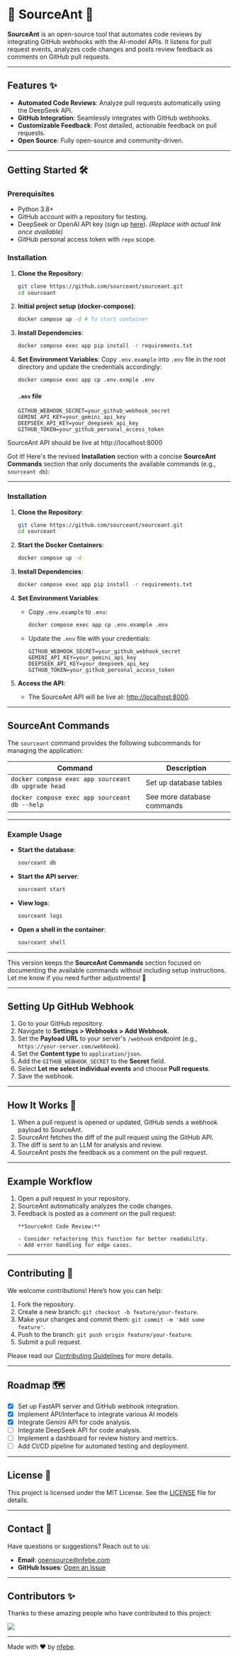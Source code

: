 #  🐜 SourceAnt 🐜 

**SourceAnt** is an open-source tool that automates code reviews by integrating GitHub webhooks with the AI-model APIs. It listens for pull request events, analyzes code changes and posts review feedback as comments on GitHub pull requests.

---

## Features ✨
- **Automated Code Reviews**: Analyze pull requests automatically using the DeepSeek API.
- **GitHub Integration**: Seamlessly integrates with GitHub webhooks.
- **Customizable Feedback**: Post detailed, actionable feedback on pull requests.
- **Open Source**: Fully open-source and community-driven.

---

## Getting Started 🛠️

### Prerequisites
- Python 3.8+
- GitHub account with a repository for testing.
- DeepSeek or OpenAI API key (sign up [here](#)). *(Replace with actual link once available)*
- GitHub personal access token with `repo` scope.

### Installation
1. **Clone the Repository**:
   ```bash
   git clone https://github.com/sourceant/sourceant.git
   cd sourceant
   ```

2. **Initial project setup (docker-compose)**:
   ```bash
   docker compose up -d # To start container
   ```

3. **Install Dependencies**:
   ```bash
   docker compose exec app pip install -r requirements.txt
   ```

4. **Set Environment Variables**:
   Copy `.env.example` into `.env` file in the root directory and update the credentials accordingly:
   ```bash
   docker compose exec app cp .env.exmple .env
   ```
   #### `.env` file
   ```env
   GITHUB_WEBHOOK_SECRET=your_github_webhook_secret
   GEMINI_API_KEY=your_gemini_api_key
   DEEPSEEK_API_KEY=your_deepseek_api_key
   GITHUB_TOKEN=your_github_personal_access_token
   ```
SourceAnt API should be live at http://localhost:8000


Got it! Here's the revised **Installation** section with a concise **SourceAnt Commands** section that only documents the available commands (e.g., `sourceant db`):

---

### Installation

1. **Clone the Repository**:
   ```bash
   git clone https://github.com/sourceant/sourceant.git
   cd sourceant
   ```

2. **Start the Docker Containers**:
   ```bash
   docker compose up -d
   ```

3. **Install Dependencies**:
   ```bash
   docker compose exec app pip install -r requirements.txt
   ```

4. **Set Environment Variables**:
   - Copy `.env.example` to `.env`:
     ```bash
     docker compose exec app cp .env.example .env
     ```
   - Update the `.env` file with your credentials:
     ```env
     GITHUB_WEBHOOK_SECRET=your_github_webhook_secret
     GEMINI_API_KEY=your_gemini_api_key
     DEEPSEEK_API_KEY=your_deepseek_api_key
     GITHUB_TOKEN=your_github_personal_access_token
     ```

5. **Access the API**:
   - The SourceAnt API will be live at: [http://localhost:8000](http://localhost:8000).

---

## SourceAnt Commands

The `sourceant` command provides the following subcommands for managing the application:

| Command               | Description                                      |
|-----------------------|--------------------------------------------------|
| `docker compose exec app sourceant db upgrade head`        | Set up database tables |
| `docker compose exec app sourceant db --help`                                 | See more database commands |






---

### Example Usage

- **Start the database**:
  ```bash
  sourceant db
  ```

- **Start the API server**:
  ```bash
  sourceant start
  ```

- **View logs**:
  ```bash
  sourceant logs
  ```

- **Open a shell in the container**:
  ```bash
  sourceant shell
  ```

---

This version keeps the **SourceAnt Commands** section focused on documenting the available commands without including setup instructions. Let me know if you need further adjustments! 🚀

---

## Setting Up GitHub Webhook
1. Go to your GitHub repository.
2. Navigate to **Settings > Webhooks > Add Webhook**.
3. Set the **Payload URL** to your server's `/webhook` endpoint (e.g., `https://your-server.com/webhook`).
4. Set the **Content type** to `application/json`.
5. Add the `GITHUB_WEBHOOK_SECRET` to the **Secret** field.
6. Select **Let me select individual events** and choose **Pull requests**.
7. Save the webhook.

---

## How It Works 🧠
1. When a pull request is opened or updated, GitHub sends a webhook payload to SourceAnt.
2. SourceAnt fetches the diff of the pull request using the GitHub API.
3. The diff is sent to an LLM for analysis and review.
4. SourceAnt posts the feedback as a comment on the pull request.

---

## Example Workflow
1. Open a pull request in your repository.
2. SourceAnt automatically analyzes the code changes.
3. Feedback is posted as a comment on the pull request:
   ```
   **SourceAnt Code Review:**

   - Consider refactoring this function for better readability.
   - Add error handling for edge cases.
   ```

---

## Contributing 🤝
We welcome contributions! Here’s how you can help:
1. Fork the repository.
2. Create a new branch: `git checkout -b feature/your-feature`.
3. Make your changes and commit them: `git commit -m 'Add some feature'`.
4. Push to the branch: `git push origin feature/your-feature`.
5. Submit a pull request.

Please read our [Contributing Guidelines](CONTRIBUTING.md) for more details.

---

## Roadmap 🗺️
- [x] Set up FastAPI server and GitHub webhook integration.
- [x] Implement API/Interface to integrate various AI models
- [x] Integrate Gemini API for code analysis.
- [ ] Integrate DeepSeek API for code analysis.
- [ ] Implement a dashboard for review history and metrics.
- [ ] Add CI/CD pipeline for automated testing and deployment.

---

## License 📜
This project is licensed under the MIT License. See the [LICENSE](LICENSE) file for details.

---

## Contact 📧
Have questions or suggestions? Reach out to us:
- **Email**: opensource@nfebe.com
- **GitHub Issues**: [Open an Issue](https://github.com/sourceant/sourceant/issues)

---

## Contributors ✨
Thanks to these amazing people who have contributed to this project:

<a href="https://github.com/your-username/sourceant/graphs/contributors">
  <img src="https://contrib.rocks/image?repo=sourceant/sourceant" />
</a>

---

Made with ❤️ by [nfebe](https://github.com/nfebe).

